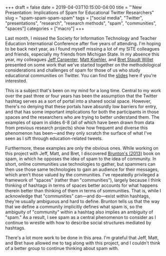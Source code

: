 +++ 
draft = false
date = 2019-04-03T10:15:00-04:00
title = "'New Presentation: Implications of Spam for Educational Twitter Researchers"
slug = "spam-spam-spam-spam" 
tags = ["social media", "Twitter", "presentations", "research", "research methods", "spam", "communities", "spaces"]
categories = ["macro"]
+++

Last month, I missed the Society for Information Technology and Teacher Education International Conference after five years of attending. I'm hoping to be back next year, as I found myself missing a lot of my SITE colleagues and friends, especially my friends from Michigan State. In my absence this year, my colleagues [Jeff Carpenter](https://twitter.com/jeffpcarpenter), [Matt Koehler](http://www.matt-koehler.com/), and [Bret Staudt Willet](http://bretsw.com/) presented on some work that we've started together on the methodological considerations and challenges of spam for those of us who study educational communities on Twitter. You can find the [slides](http://bit.ly/sitespamspam) here if you're interested.

This is a subject that's been on my mind for a long time. Central to my work over the past three or four years has been the assumption that the Twitter hashtag serves as a sort of portal into a shared social space. However, there's no denying that these portals have absurdly low barriers for entry, and that has some important implications for both the participants in those spaces and the researchers who are trying to better understand them. The examples of spam in slides 6-8 (all of which have been drawn from data from previous research projects) show how frequent and diverse this phenomenon has been—and they only scratch the surface of what I've seen as I sift through education-related tweets.

Furthermore, these examples are only the obvious ones. While working on this project with Jeff, Matt, and Bret, I discovered [Brunton's (2013)](https://mitpress.mit.edu/books/spam) book on spam, in which he opposes the idea of spam to the idea of community. In short, online communities use technologies to gather, but spammers can then use those same technologies to gain an audience for their messages, which aren't those valued by the communities. I've repeatedly privileged a framework of "spaces" (rather than "communities"), largely because I think thinking of hashtags in terms of spaces better accounts for what happens therein better than thinking of them in terms of sommunities. That is, while I acknowledge that "communities" can—and do—exist within hashtags, they're usually ambiguous and hard to define. Brunton tells us that the way that we define a community implicitly defines what spam is, so the ambiguity of "community" within a hashtag also implies an ambiguity of "spam." As a result, I see spam as a central phenomenon to consider as I continue to wrestle with how to describe social structures mediated by hashtags.

There's a lot more work to be done in this area. I'm grateful that Jeff, Matt, and Bret have allowed me to tag along with this project, and I couldn't think of a better group to continue thinking about spam with.